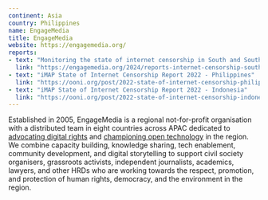 ```yaml
---
continent: Asia
country: Philippines
name: EngageMedia
title: EngageMedia
website: https://engagemedia.org/
reports:
- text: "Monitoring the state of internet censorship in South and Southeast Asia"
  link: "https://engagemedia.org/2024/reports-internet-censorship-south-southeast-asia/"
- text: "iMAP State of Internet Censorship Report 2022 - Philippines"
  link: "https://ooni.org/post/2022-state-of-internet-censorship-philippines/"
- text: "iMAP State of Internet Censorship Report 2022 - Indonesia"
  link: "https://ooni.org/post/2022-state-of-internet-censorship-indonesia/"
---
```


Established in 2005, EngageMedia is a regional not-for-profit organisation with a distributed team in eight countries across APAC dedicated to [advocating digital rights](https://engagemedia.org/digitalrights/) and [championing open technology](https://engagemedia.org/opentech/) in the region. We combine capacity building, knowledge sharing, tech enablement, community development, and digital storytelling to support civil society organisers, grassroots activists, independent journalists, academics, lawyers, and other HRDs who are working towards the respect, promotion, and protection of human rights, democracy, and the environment in the region.
